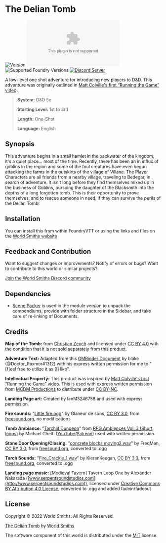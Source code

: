 # The Delian Tomb

![Version](https://img.shields.io/github/v/tag/World-Smiths/the-delian-tomb?label=Version&style=flat-square&color=2577a1) ![Latest Release Download Count](https://img.shields.io/github/downloads/World-Smiths/the-delian-tomb/latest/world.zip?label=Downloads&style=flat-square&color=9b43a8) ![Supported Foundry Versions](https://img.shields.io/endpoint?url=https://foundryshields.com/version?url=https://raw.githubusercontent.com/World-Smiths/the-delian-tomb/main/world.json&style=flat-square&color=ff6400) [![Discord Server](https://img.shields.io/badge/-Discord-%232c2f33?style=flat-square&logo=discord)](https://discord.gg/2YCFD8fxG7)

A low-level one shot adventure for introducing new players to D&D. This adventure was originally outlined in [Matt Colville's first “Running the Game” video](https://www.youtube.com/watch?v=zTD2RZz6mlo).

> **System:** D&D 5e
>
> **Starting Level:** 1st to 3rd
>
> **Length:** One-Shot
>
> **Language:** English

## Synopsis

This adventure begins in a small hamlet in the backwater of the kingdom, it's a quiet place... most of the time. Recently, there has been an in influx of goblins in the region and some of the foul creatures have even begun attacking the farms in the outskirts of the village of Villane. The Player Characters are all friends from a nearby village, traveling to Bedegar, in search of adventure. It isn't long before they find themselves mixed up in the business of Goblins, pursuing the daughter of the Blacksmith into the depths of a long forgotten tomb. This is their opportunity to prove themselves, and to rescue someone in need, if they can survive the perils of the Delian Tomb!

## Installation

You can install this from within FoundryVTT or using the links and files on the [World Smiths website](https://world-smiths.github.io/page)

## Feedback and Contribution

Want to suggest changes or improvements? Notify of errors or bugs?
Want to contribute to this world or similar projects?

[Join the World Smiths Discord community](https://discord.gg/2YCFD8fxG7)

## Dependencies

* [Scene Packer](https://foundryvtt.com/packages/scene-packer) is used in the module version to unpack the compendiums, provide with folder structure in the Sidebar, and take care of re-linking of Documents.

## Credits

**Map of the Tomb:** from [Christian Zeuch](https://czrpg.com/) and licensed under [CC BY 4.0](http://creativecommons.org/licenses/by/4.0/?ref=chooser-v1) with the condition that it is not sold separately from this product.

**Adventure Text:** Adapted from this [GMBinder Document](https://www.gmbinder.com/share/-L_0WX-KKXsZA22VHr5j) by blake (@Doctor\_Paxmor#1312) with his express written permission for me to "\[f\]eel free to utilize it as \[I\] like".

**Intellectual Property:** This product was inspired by [Matt Colville's first “Running the Game” video](https://www.youtube.com/watch?v=zTD2RZz6mlo). This is used with express written permission from [MCDM Productions](https://www.mcdmproductions.com/) to distribute under [CC BY-NC](https://creativecommons.org/licenses/by-nc/4.0/).

**Landing Page art:** Created by IanM32#6758 and used with express permission.

**Fire sounds:** "[Little fire.ogg](https://freesound.org/people/Glaneur%20de%20sons/sounds/29727/)" by Glaneur de sons, [CC BY 3.0](https://creativecommons.org/licenses/by/3.0), from [freesound.org](https://www.freesound.org/people/Glaneur%20de%20sons/sounds/29727/), no modifications

**Tomb Ambiance:** "[Torchlit Dungeon](https://michaelghelfi.bandcamp.com/track/torchlit-dungeon-4)" from [RPG Ambiences Vol. 3 (Short loops)](https://michaelghelfi.bandcamp.com/album/rpg-ambiences-vol-3-short-loops) by Michael Ghelfi ([YouTube](https://www.youtube.com/user/MichaelGhelfi)/[Patreon](https://www.patreon.com/MichaelGhelfi)) used with written permission.

**Stone Door Opening/Closing:** "[concrete blocks moving2.wav](https://freesound.org/people/FreqMan/sounds/25846/)" by FreqMan, [CC BY 3.0](https://creativecommons.org/licenses/by/3.0), from [freesound.org](https://www.freesound.org/people/Glaneur%20de%20sons/sounds/29727/), converted to .ogg

**Torch Sounds:** "[Fire\_Crackle\_1.wav](https://freesound.org/people/KieranKeegan/sounds/422742/)" by KieranKeegan, [CC BY 3.0](https://creativecommons.org/licenses/by/3.0), from [freesound.org](https://www.freesound.org/people/Glaneur%20de%20sons/sounds/29727/), converted to .ogg

**Landing page music:** \[Medieval Tavern\] Tavern Loop One by Alexander Nakarada ([www.serpentsoundstudios.com](http://www.serpentsoundstudios.com)), licensed under [Creative Commons BY Attribution 4.0 License](http://creativecommons.org/licenses/by/4.0/), converted to .ogg and added fadein/fadeout

## License

Copyright © 2022 World Smiths. All Rights Reserved. 

[The Delian Tomb](https://github.com/World-Smiths/the-delian-tomb) by [World Smiths](https://world-smiths.github.io/page/).

The software component of this world is distributed under the [MIT](./LICENSE) license.
